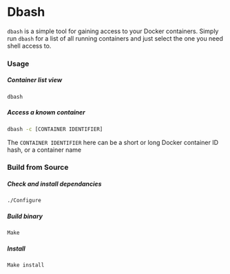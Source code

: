 # Dbash
`dbash` is a simple tool for gaining access to your Docker containers. Simply run `dbash` for a list of all running containers and just select the one you need shell access to.

### Usage
##### Container list view
```sh
dbash
```
##### Access a known container
```sh
dbash -c [CONTAINER IDENTIFIER]
```
The `CONTAINER IDENTIFIER` here can be a short or long Docker container ID hash, or a container name

### Build from Source
##### Check and install dependancies
```sh
./Configure
```
##### Build binary
```sh
Make
```
##### Install
```sh
Make install
```